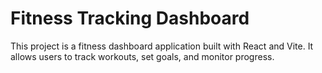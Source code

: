 # Fitness Tracking Dashboard
This project is a fitness dashboard application built with React and Vite. It allows users to track workouts, set goals, and monitor progress.
